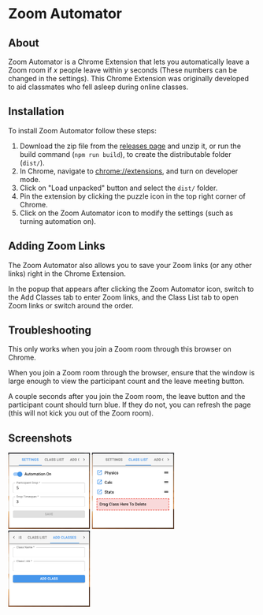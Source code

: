 # Zoom Automator

## About

Zoom Automator is a Chrome Extension that lets you automatically leave a Zoom room if _x_ people leave within _y_ seconds (These numbers can be changed in the settings). This Chrome Extension was originally developed to aid classmates who fell asleep during online classes.

## Installation

To install Zoom Automator follow these steps:

1. Download the zip file from the [releases page](https://github.com/aniketgargya/zoom-automater/releases) and unzip it, or run the build command (`npm run build`), to create the distributable folder (`dist/`).
1. In Chrome, navigate to [chrome://extensions](chrome://extensions), and turn on developer mode.
1. Click on "Load unpacked" button and select the `dist/` folder.
1. Pin the extension by clicking the puzzle icon in the top right corner of Chrome.
1. Click on the Zoom Automator icon to modify the settings (such as turning automation on).

## Adding Zoom Links

The Zoom Automator also allows you to save your Zoom links (or any other links) right in the Chrome Extension.

In the popup that appears after clicking the Zoom Automator icon, switch to the Add Classes tab to enter Zoom links, and the Class List tab to open Zoom links or switch around the order.

## Troubleshooting

This only works when you join a Zoom room through this browser on Chrome.

When you join a Zoom room through the browser, ensure that the window is large enough to view the participant count and the leave meeting button.

A couple seconds after you join the Zoom room, the leave button and the participant count should turn blue. If they do not, you can refresh the page (this will not kick you out of the Zoom room).

## Screenshots

<img src="./README/settings.jpg" alt="Settings Tab" width="33%" />
<img src="./README/classlist.jpg" alt="Class List" width="33%" />
<img src="./README/addclasses.jpg" alt="Add Classes" width="33%" />
